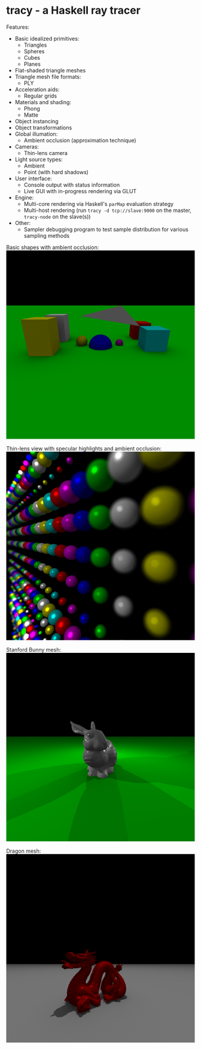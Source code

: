 
tracy - a Haskell ray tracer
============================

Features:

 * Basic idealized primitives:
   - Triangles
   - Spheres
   - Cubes
   - Planes
 * Flat-shaded triangle meshes
 * Triangle mesh file formats:
   - PLY
 * Acceleration aids:
   - Regular grids
 * Materials and shading:
   - Phong
   - Matte
 * Object instancing
 * Object transformations
 * Global illumation:
   - Ambient occlusion (approximation technique)
 * Cameras:
   - Thin-lens camera
 * Light source types:
   - Ambient
   - Point (with hard shadows)
 * User interface:
   - Console output with status information
   - Live GUI with in-progress rendering via GLUT
 * Engine:
   - Multi-core rendering via Haskell's `parMap` evaluation strategy
   - Multi-host rendering (run `tracy -d tcp://slave:9000` on the master,
     `tracy-node` on the slave(s))
 * Other:
   - Sampler debugging program to test sample distribution for various
     sampling methods

Basic shapes with ambient occlusion:
![demo](/demo.png)

Thin-lens view with specular highlights and ambient occlusion:
![demo2](/demo2.png)

Stanford Bunny mesh:
![demo3](/demo3.png)

Dragon mesh:
![demo4](/demo4.png)
